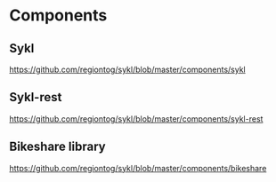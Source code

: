 # Components
## Sykl
https://github.com/regiontog/sykl/blob/master/components/sykl

## Sykl-rest
https://github.com/regiontog/sykl/blob/master/components/sykl-rest

## Bikeshare library
https://github.com/regiontog/sykl/blob/master/components/bikeshare